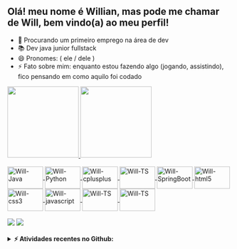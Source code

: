 ## Olá! meu nome é Willian, mas pode me chamar de Will, bem vindo(a) ao meu perfil!

- 🔭 Procurando um primeiro emprego na área de dev
- 📚 Dev java junior fullstack
- 😄 Pronomes: ( ele / dele )
- ⚡ Fato sobre mim: enquanto estou fazendo algo (jogando, assistindo), fico pensando em como aquilo foi codado

 <div>
  <a href="https://github.com/WillianX47">
  <img height="160em" src="https://github-readme-stats.vercel.app/api?username=WillianX47&show_icons=true&theme=tokyonight&include_all_commits=true&count_private=true"/>
  <img height="160em" src="https://github-readme-stats.vercel.app/api/top-langs/?username=WillianX47&layout=compact&langs_count=7&theme=tokyonight"/>
</div>
  <div style="display: inline_block"> <br>
  <img align="center" alt="Will-Java"height="50" width="80" src="https://cdn.jsdelivr.net/gh/devicons/devicon/icons/java/java-original-wordmark.svg" />
  <img align="center" alt="Will-Python"height="50" width="80" src="https://cdn.jsdelivr.net/gh/devicons/devicon/icons/python/python-original-wordmark.svg" />
  <img align="center" alt="Will-cplusplus"height="50" width="80" src="https://cdn.jsdelivr.net/gh/devicons/devicon/icons/cplusplus/cplusplus-original.svg" />
  <img align="center" alt="Will-TS"height="50" width="80" src="https://cdn.jsdelivr.net/gh/devicons/devicon/icons/mysql/mysql-original-wordmark.svg" />
  <img align="center" alt="Will-SpringBoot"height="50" width="80" src="https://cdn.jsdelivr.net/gh/devicons/devicon/icons/spring/spring-original.svg" />
  <img align="center" alt="Will-html5"height="50" width="80" src="https://cdn.jsdelivr.net/gh/devicons/devicon/icons/html5/html5-original.svg" />
  <img align="center" alt="Will-css3"height="50" width="80" src="https://cdn.jsdelivr.net/gh/devicons/devicon/icons/css3/css3-original.svg" />
  <img align="center" alt="Will-javascript"height="50" width="80" src="https://cdn.jsdelivr.net/gh/devicons/devicon/icons/javascript/javascript-original.svg" />
  <img align="center" alt="Will-TS"height="50" width="80" src="https://cdn.jsdelivr.net/gh/devicons/devicon/icons/typescript/typescript-original.svg" />
  <img align="center" alt="Will-TS"height="50" width="80" src="https://cdn.jsdelivr.net/gh/devicons/devicon/icons/angularjs/angularjs-plain.svg" />
</div>
  
<div> 
  <br>
  <a href = "mailto:willianx47@gmail.com"><img src="https://img.shields.io/badge/Gmail-D14836?style=for-the-badge&logo=gmail&logoColor=white" target="_blank"></a>
  <a href="https://www.linkedin.com/in/souzawill/" target="_blank"><img src="https://img.shields.io/badge/LinkedIn-0077B5?style=for-the-badge&logo=linkedin&logoColor=white" target="_blank"></a> 
</div>
   <br/>
<details>
  <summary><b>⚡ Atividades recentes no Github:</b></summary>
   <a href="https://github.com/WillianX47"><img alt="WillianX47" src="https://activity-graph.herokuapp.com/graph?username=WillianX47&custom_title=WillianX47's%20Contribution%20Graph&theme=react-dark" /></a>
  <br/>
</details>
